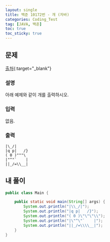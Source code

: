 ```yaml
---
layout: single
title: 백준 10172번 - 개 (자바)
categories: Coding_Test
tag: [JAVA, 백준]
toc: true
toc_sticky: true
---
```


## 문제
[출처](https://www.acmicpc.net/problem/10172){:target="_blank"}
### 설명
아래 예제와 같이 개를 출력하시오.

### 입력
없음.

### 출력
```
|\_/|
|q p|   /}
( 0 )"""\
|"^"`    |
||_/=\\__|
```

## 내 풀이
```java
public class Main {

	public static void main(String[] args) {
		System.out.println("|\\_/|");
		System.out.println("|q p|   /}");
		System.out.println("( 0 )\"\"\"\\");
		System.out.println("|\"^\"`    |");
		System.out.println("||_/=\\\\__|");
	}
}
```